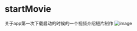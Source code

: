 # startMovie
关于app第一次下载启动的时候的一个视频介绍短片制作
![image](https://github.com/zhangyqyx/startMovie/blob/master/moviegif/startMovie.gif)
